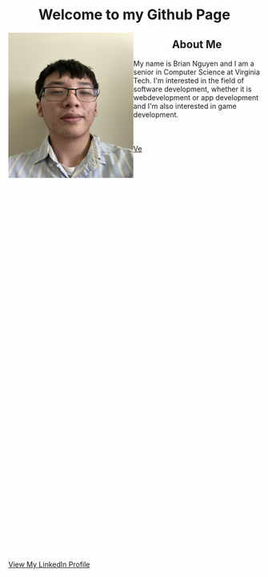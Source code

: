 <h1 align="center">Welcome to my Github Page</h1>


<img src="/images/me.jpg" align="left" padding="500px" width="250" height="290">
<h2 align="center">About Me</h2>
My name is Brian Nguyen and I am a senior in Computer Science at Virginia Tech. I'm interested in the field of software development, whether it is webdevelopment or app development and I'm also interested in game development.
<br><br>
<br><br>
<a href="#link">Ve</a>
<br><br>
<br><br>
<br><br>
<br><br>
<br><br>
<br><br>
<br><br>
<br><br>
<br><br>
<br><br>
<br><br>
<br><br>
<br><br>
<br><br>
<br><br>
<br><br>
<br><br>
<br><br>
<br><br>
<br><br>
<br><br>
<br><br>
<br><br>
<br><br>
  
  <a id="link" href="https://www.linkedin.com/in/brian-nguyen-2000/">View My LinkedIn Profile</a>

